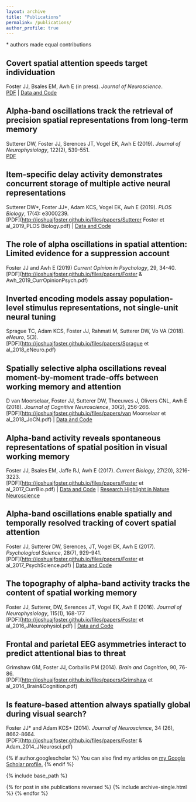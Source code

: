 ```yaml
---
layout: archive
title: "Publications"
permalink: /publications/
author_profile: true
---
```


\* authors made equal contributions

## Covert spatial attention speeds target individuation

Foster JJ, Bsales EM, Awh E (in press). *Journal of Neuroscience*.<br/>[PDF](https://www.biorxiv.org/content/10.1101/838557v1.abstract) \| [Data and Code](https://osf.io/a9mvb/)

## Alpha-band oscillations track the retrieval of precision spatial representations from long-term memory

Sutterer DW, Foster JJ, Serences JT, Vogel EK, Awh E (2019). *Journal of Neurophysiology*, 122(2), 539-551.<br/> [PDF](https://www.biorxiv.org/content/biorxiv/early/2018/02/18/207860.full.pdf)

## Item-specific delay activity demonstrates concurrent storage of multiple active neural representations

Sutterer DW\*, Foster JJ\*, Adam KCS, Vogel EK, Awh E (2019). *PLOS Biology*, 17(4): e3000239.<br/>[PDF](http://joshuajfoster.github.io/files/papers/Sutterer Foster et al_2019_PLOS Biology.pdf) \| [Data and Code](https://osf.io/47cmn/)

## The role of alpha oscillations in spatial attention: Limited evidence for a suppression account

Foster JJ and Awh E (2019) *Current Opinion in Psychology*, 29, 34-40.<br/>[PDF](http://joshuajfoster.github.io/files/papers/Foster & Awh_2019_CurrOpinionPsych.pdf)

## Inverted encoding models assay population-level stimulus representations, not single-unit neural tuning

Sprague TC, Adam KCS, Foster JJ, Rahmati M, Sutterer DW, Vo VA (2018). *eNeuro*, 5(3).<br/>[PDF](http://joshuajfoster.github.io/files/papers/Sprague et al_2018_eNeuro.pdf)

## Spatially selective alpha oscillations reveal moment-by-moment trade-offs between working memory and attention

D van Moorselaar, Foster JJ, Sutterer DW, Theeuwes J, Olivers CNL, Awh E (2018). *Journal of Cognitive Neuroscience*, 30(2), 256-266.<br/>[PDF](http://joshuajfoster.github.io/files/papers/van Moorselaar et al_2018_JoCN.pdf) \| [Data and Code](https://osf.io/56rzh/)

## Alpha-band activity reveals spontaneous representations of spatial position in visual working memory

Foster JJ, Bsales EM, Jaffe RJ, Awh E (2017). *Current Biology*, 27(20), 3216-3223.<br/>[PDF](http://joshuajfoster.github.io/files/papers/Foster et al_2017_CurrBio.pdf) \| [Data and Code](https://osf.io/vw4uc/) \| [Research Highlight in Nature Neuroscience](https://www.nature.com/articles/nrn.2017.143?WT.ec_id=NRN-201712&spMailingID=55372847&spUserID=NzM5Njg0NjU0NzUS1&spJobID=1282840712&spReportId=MTI4Mjg0MDcxMgS2)

## Alpha-band oscillations enable spatially and temporally resolved tracking of covert spatial attention

Foster JJ, Sutterer DW, Serences, JT, Vogel EK, Awh E (2017). *Psychological Science*, 28(7), 929-941.<br/>[PDF](http://joshuajfoster.github.io/files/papers/Foster et al_2017_PsychScience.pdf) \| [Data and Code](https://osf.io/29nxv/)

## The topography of alpha-band activity tracks the content of spatial working memory

Foster JJ, Sutterer, DW, Serences JT, Vogel EK, Awh E (2016). *Journal of Neurophysiology*, 115(1), 168-177<br/>[PDF](http://joshuajfoster.github.io/files/papers/Foster et al_2016_JNeurophysiol.pdf) \| [Data and Code](https://osf.io/bwzfj/)

## Frontal and parietal EEG asymmetries interact to predict attentional bias to threat

Grimshaw GM, Foster JJ, Corballis PM (2014). *Brain and Cognition*, 90, 76-86.<br/>[PDF](http://joshuajfoster.github.io/files/papers/Grimshaw et al_2014_Brain&Cognition.pdf)

## Is feature-based attention always spatially global during visual search?

Foster JJ\* and Adam KCS\* (2014). *Journal of Neuroscience*, 34 (26), 8662-8664.<br/>[PDF](http://joshuajfoster.github.io/files/papers/Foster & Adam_2014_JNeurosci.pdf)





{% if author.googlescholar %}
  You can also find my articles on <u><a href="{{author.googlescholar}}">my Google Scholar profile</a>.</u>
{% endif %}

{% include base_path %}

{% for post in site.publications reversed %}
  {% include archive-single.html %}
{% endfor %}
